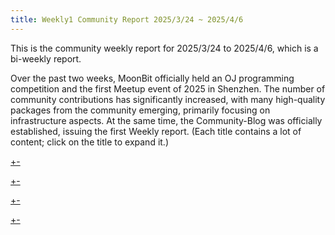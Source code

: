 ```yaml
---
title: Weekly1 Community Report 2025/3/24 ~ 2025/4/6
---
```


This is the community weekly report for 2025/3/24 to 2025/4/6, which is a bi-weekly report.

Over the past two weeks, MoonBit officially held an OJ programming competition and the first Meetup event of 2025 in Shenzhen. The number of community contributions has significantly increased, with many high-quality packages from the community emerging, primarily focusing on infrastructure aspects. At the same time, the Community-Blog was officially established, issuing the first Weekly report. (Each title contains a lot of content; click on the title to expand it.)

[+-](/weekly/weekly1/official.md#:embed)

[+-](/weekly/weekly1/projects.md#:embed)

[+-](/weekly/weekly1/packages.md#:embed)

[+-](/weekly/weekly1/community.md#:embed)
